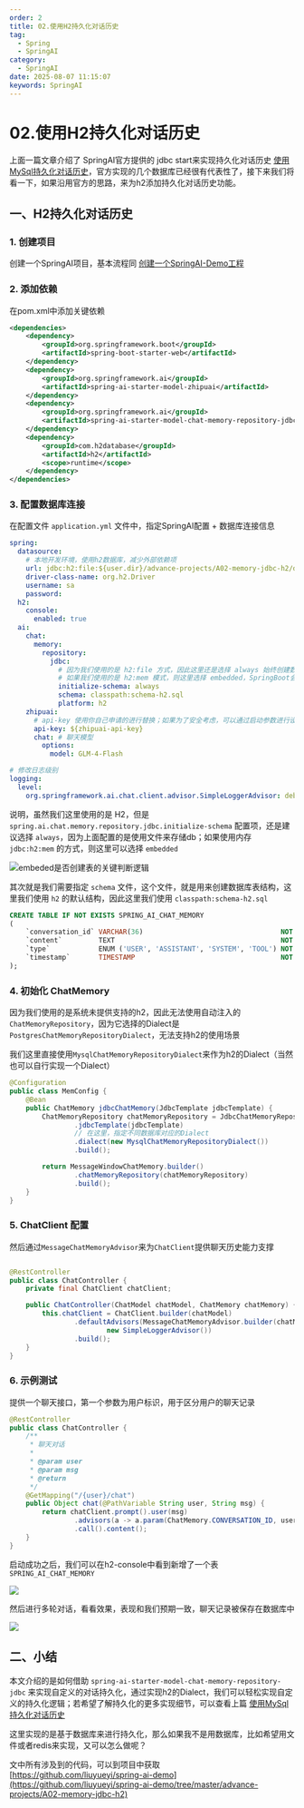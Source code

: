 ```yaml
---
order: 2
title: 02.使用H2持久化对话历史
tag:
  - Spring
  - SpringAI
category:
  - SpringAI
date: 2025-08-07 11:15:07
keywords: SpringAI
---
```


# 02.使用H2持久化对话历史

上面一篇文章介绍了 SpringAI官方提供的 jdbc start来实现持久化对话历史 [使用MySql持久化对话历史](./A01.使用MySql持久化对话历史.md)，官方实现的几个数据库已经很有代表性了，接下来我们将看一下，如果沿用官方的思路，来为h2添加持久化对话历史功能。

## 一、H2持久化对话历史

### 1. 创建项目

创建一个SpringAI项目，基本流程同 [创建一个SpringAI-Demo工程](../基础篇/01.创建一个SpringAI-Demo工程.md)

### 2. 添加依赖

在pom.xml中添加关键依赖

```xml
<dependencies>
    <dependency>
        <groupId>org.springframework.boot</groupId>
        <artifactId>spring-boot-starter-web</artifactId>
    </dependency>
    <dependency>
        <groupId>org.springframework.ai</groupId>
        <artifactId>spring-ai-starter-model-zhipuai</artifactId>
    </dependency>
    <dependency>
        <groupId>org.springframework.ai</groupId>
        <artifactId>spring-ai-starter-model-chat-memory-repository-jdbc</artifactId>
    </dependency>
    <dependency>
        <groupId>com.h2database</groupId>
        <artifactId>h2</artifactId>
        <scope>runtime</scope>
    </dependency>
</dependencies>
```

### 3. 配置数据库连接

在配置文件 `application.yml` 文件中，指定SpringAI配置 + 数据库连接信息

```yaml
spring:
  datasource:
    # 本地开发环境，使用h2数据库，减少外部依赖项
    url: jdbc:h2:file:${user.dir}/advance-projects/A02-memory-jdbc-h2/datas/test-db;DB_CLOSE_DELAY=-1
    driver-class-name: org.h2.Driver
    username: sa
    password:
  h2:
    console:
      enabled: true
  ai:
    chat:
      memory:
        repository:
          jdbc:
            # 因为我们使用的是 h2:file 方式，因此这里还是选择 always 始终创建数据库，不然不会自动创建表
            # 如果我们使用的是 h2:mem 模式，则这里选择 embedded，SpringBoot会自行执行下面的 schema
            initialize-schema: always
            schema: classpath:schema-h2.sql
            platform: h2
    zhipuai:
      # api-key 使用你自己申请的进行替换；如果为了安全考虑，可以通过启动参数进行设置
      api-key: ${zhipuai-api-key}
      chat: # 聊天模型
        options:
          model: GLM-4-Flash

# 修改日志级别
logging:
  level:
    org.springframework.ai.chat.client.advisor.SimpleLoggerAdvisor: debug
```

说明，虽然我们这里使用的是 H2，但是 `spring.ai.chat.memory.repository.jdbc.initialize-schema` 配置项，还是建议选择 `always`，因为上面配置的是使用文件来存储db；如果使用内存 `jdbc:h2:mem` 的方式，则这里可以选择 `embedded`

![embeded是否创建表的关键判断逻辑](/imgs/column/springai/A02-1.webp)

其次就是我们需要指定 `schema` 文件，这个文件，就是用来创建数据库表结构，这里我们使用 `h2` 的默认结构，因此这里我们使用 `classpath:schema-h2.sql`

```sql
CREATE TABLE IF NOT EXISTS SPRING_AI_CHAT_MEMORY
(
    `conversation_id` VARCHAR(36)                                  NOT NULL,
    `content`         TEXT                                         NOT NULL,
    `type`            ENUM ('USER', 'ASSISTANT', 'SYSTEM', 'TOOL') NOT NULL,
    `timestamp`       TIMESTAMP                                    NOT NULL
);
```

### 4. 初始化 ChatMemory

因为我们使用的是系统未提供支持的h2，因此无法使用自动注入的`ChatMemoryRepository`，因为它选择的Dialect是 `PostgresChatMemoryRepositoryDialect`，无法支持h2的使用场景

我们这里直接使用`MysqlChatMemoryRepositoryDialect`来作为h2的Dialect（当然也可以自行实现一个Dialect）

```java
@Configuration
public class MemConfig {
    @Bean
    public ChatMemory jdbcChatMemory(JdbcTemplate jdbcTemplate) {
        ChatMemoryRepository chatMemoryRepository = JdbcChatMemoryRepository.builder()
                .jdbcTemplate(jdbcTemplate)
                // 在这里，指定不同数据库对应的Dialect
                .dialect(new MysqlChatMemoryRepositoryDialect())
                .build();

        return MessageWindowChatMemory.builder()
                .chatMemoryRepository(chatMemoryRepository)
                .build();
    }
}
```

### 5. ChatClient 配置

然后通过`MessageChatMemoryAdvisor`来为`ChatClient`提供聊天历史能力支撑

```java

@RestController
public class ChatController {
    private final ChatClient chatClient;

    public ChatController(ChatModel chatModel, ChatMemory chatMemory) {
        this.chatClient = ChatClient.builder(chatModel)
                .defaultAdvisors(MessageChatMemoryAdvisor.builder(chatMemory).build(),
                        new SimpleLoggerAdvisor())
                .build();
    }
}
```

### 6. 示例测试

提供一个聊天接口，第一个参数为用户标识，用于区分用户的聊天记录

```java
@RestController
public class ChatController {
    /**
     * 聊天对话
     *
     * @param user
     * @param msg
     * @return
     */
    @GetMapping("/{user}/chat")
    public Object chat(@PathVariable String user, String msg) {
        return chatClient.prompt().user(msg)
                .advisors(a -> a.param(ChatMemory.CONVERSATION_ID, user))
                .call().content();
    }
}
```

启动成功之后，我们可以在h2-console中看到新增了一个表 `SPRING_AI_CHAT_MEMORY`

![](/imgs/column/springai/A02-2.webp)

然后进行多轮对话，看看效果，表现和我们预期一致，聊天记录被保存在数据库中

![](/imgs/column/springai/A02-3.webp)

## 二、小结

本文介绍的是如何借助 `spring-ai-starter-model-chat-memory-repository-jdbc` 来实现自定义的对话持久化，通过实现h2的Dialect，我们可以轻松实现自定义的持久化逻辑；若希望了解持久化的更多实现细节，可以查看上篇 [使用MySql持久化对话历史](./A01.使用MySql持久化对话历史.md)

这里实现的是基于数据库来进行持久化，那么如果我不是用数据库，比如希望用文件或者redis来实现，又可以怎么做呢？

文中所有涉及到的代码，可以到项目中获取 [https://github.com/liuyueyi/spring-ai-demo](https://github.com/liuyueyi/spring-ai-demo/tree/master/advance-projects/A02-memory-jdbc-h2)
